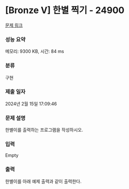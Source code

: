 # [Bronze V] 한별 찍기 - 24900 

[문제 링크](https://www.acmicpc.net/problem/24900) 

### 성능 요약

메모리: 9300 KB, 시간: 84 ms

### 분류

구현

### 제출 일자

2024년 2월 15일 17:09:46

### 문제 설명

<p>한별이를 출력하는 프로그램을 작성하시오.</p>

### 입력 

 Empty

### 출력 

 <p>한별이를 아래 예제 출력과 같이 출력한다.</p>

